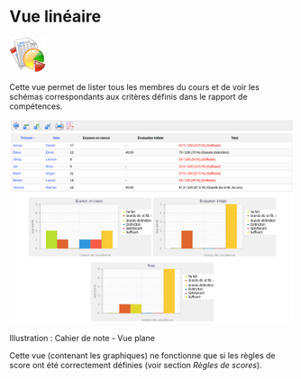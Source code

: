# Vue linéaire

![](../../.gitbook/assets/statistics.png)

Cette vue permet de lister tous les membres du cours et de voir les schémas correspondants aux critères définis dans le rapport de compétences.

![](../../.gitbook/assets/graficos54%20%285%29.png)

Illustration : Cahier de note - Vue plane

Cette vue \(contenant les graphiques\) ne fonctionne que si les règles de score ont été correctement définies \(voir section _Règles de scores_\).

